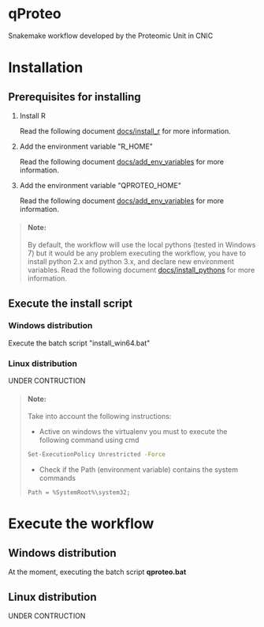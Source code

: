 # qProteo
Snakemake workflow developed by the Proteomic Unit in CNIC


# Installation

## Prerequisites for installing

1. Install R

    Read the following document [docs/install_r](docs/install_r.md) for more information.

2. Add the environment variable "R_HOME"

    Read the following document [docs/add_env_variables](docs/add_env_variables.md) for more information.

3. Add the environment variable "QPROTEO_HOME"

    Read the following document [docs/add_env_variables](docs/add_env_variables.md) for more information.

>#### Note:
>
>By default, the workflow will use the local pythons (tested in Windows 7) but it would be any problem executing the workflow, 
>you have to install python 2.x and python 3.x, and declare new environment variables.
>Read the following document [docs/install_pythons](docs/install_pythons.md) for more information.

## Execute the install script

### Windows distribution
Execute the batch script "install_win64.bat"

### Linux distribution
UNDER CONTRUCTION

>#### Note:
>
>Take into account the following instructions:
>
>- Active on windows the virtualenv you must to execute the following command using cmd
>```bash
>Set-ExecutionPolicy Unrestricted -Force
>```
>
>- Check if the Path (environment variable) contains the system commands
>```
>Path = %SystemRoot%\system32;
>```


# Execute the workflow

## Windows distribution
At the moment, executing the batch script **qproteo.bat**

## Linux distribution
UNDER CONTRUCTION

